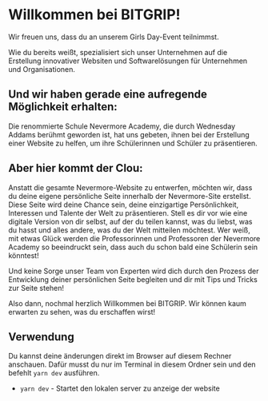 # Willkommen bei BITGRIP! 

Wir freuen uns, dass du an unserem Girls Day-Event teilnimmst. 

Wie du bereits weißt, spezialisiert sich unser Unternehmen auf die Erstellung innovativer Websiten und Softwarelösungen für Unternehmen und Organisationen. 

## Und wir haben gerade eine aufregende Möglichkeit erhalten: 

Die renommierte Schule Nevermore Academy, die durch Wednesday Addams berühmt geworden ist, hat uns gebeten, ihnen bei der Erstellung einer Website zu helfen, um ihre Schülerinnen und Schüler zu präsentieren.

## Aber hier kommt der Clou: 

Anstatt die gesamte Nevermore-Website zu entwerfen, möchten wir, dass du deine eigene persönliche Seite innerhalb der Nevermore-Site erstellst. 
Diese Seite wird deine Chance sein, deine einzigartige Persönlichkeit, Interessen und Talente der Welt zu präsentieren. 
Stell es dir vor wie eine digitale Version von dir selbst, auf der du teilen kannst, was du liebst, was du hasst und alles andere, was du der Welt mitteilen möchtest. 
Wer weiß, mit etwas Glück werden die Professorinnen und Professoren der Nevermore Academy so beeindruckt sein, dass auch du schon bald eine Schülerin sein könntest!

Und keine Sorge unser Team von Experten wird dich durch den Prozess der Entwicklung deiner persönlichen Seite begleiten und dir mit Tips und Tricks zur Seite stehen!

Also dann, nochmal herzlich Willkommen bei BITGRIP. Wir können kaum erwarten zu sehen, was du erschaffen wirst!


## Verwendung

Du kannst deine änderungen direkt im Browser auf diesem Rechner anschauen. Dafür musst du nur im Terminal in diesem Ordner sein und den befehlt `yarn dev` ausführen.

- `yarn dev` - Startet den lokalen server zu anzeige der website

